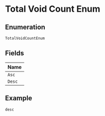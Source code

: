 
# Total Void Count Enum

## Enumeration

`TotalVoidCountEnum`

## Fields

| Name |
|  --- |
| `Asc` |
| `Desc` |

## Example

```
desc
```

